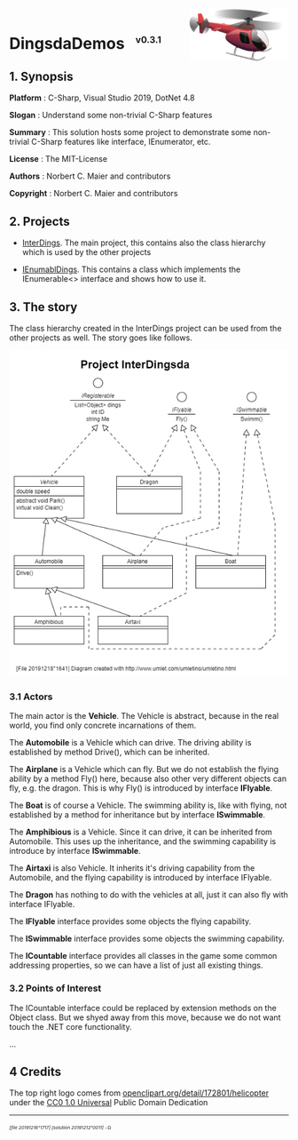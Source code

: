 ﻿<img src="./docs/20211206o1243.red-helicopter.v1.x0256y0133.png" align="right" width="179" height="93" alt="Icon 20211206°1243" id="id20211206o1432">

# DingsdaDemos &nbsp; <sup><sub><sup>v0.3.1</sup></sub></sup>

## 1. Synopsis

**Platform** : C-Sharp, Visual Studio 2019, DotNet 4.8

**Slogan** : Understand some non-trivial C-Sharp features

**Summary** : This solution hosts some project to demonstrate
some non-trivial C-Sharp features like interface, IEnumerator, etc.

**License** : The MIT-License

**Authors** : Norbert C. Maier and contributors

**Copyright** : Norbert C. Maier and contributors

## 2. Projects

- [InterDings](./InterDings/readme.md).
The main project, this contains also the class hierarchy
which is used by the other projects

- [IEnumablDings](./IEnumablDings/readme.md).
This contains a class which implements the IEnumerable<> interface
and shows how to use it.

## 3. The story

The class hierarchy created in the InterDings project can be used
from the other projects as well. The story goes like follows.

![Project Interdingsda Overview](./docs/20191218o1641.interdingsda.uxf.png "Project Interdingsda class hierarchy")

### 3.1 Actors

The main actor is the **Vehicle**.
The Vehicle is abstract, because in the real world, you find only concrete incarnations of them.

The **Automobile** is a Vehicle which can drive.
The driving ability is established by method Drive(), which can be inherited.

The **Airplane** is a Vehicle which can fly.
But we do not establish the flying ability by a method Fly() here,
because also other very different objects can fly, e.g. the dragon.
This is why Fly() is introduced by interface **IFlyable**.

The **Boat** is of course a Vehicle.
The swimming ability is, like with flying, not established by a method for inheritance
but by interface **ISwimmable**.

The **Amphibious** is a Vehicle. Since it can drive, it can be inherited from Automobile.
This uses up the inheritance, and the swimming capability is introduce by interface **ISwimmable**.

The **Airtaxi** is also Vehicle. It inherits it's driving capability from the Automobile,
and the flying capability is introduced by interface IFlyable.

The **Dragon** has nothing to do with the vehicles at all,
just it can also fly with interface IFlyable.

The **IFlyable** interface provides some objects the flying capability.

The **ISwimmable** interface provides some objects the swimming capability.

The **ICountable** interface provides all classes in the game some common
addressing properties, so we can have a list of just all existing things.

### 3.2 Points of Interest

The ICountable interface could be replaced by extension methods on the Object class.
But we shyed away from this move, because we do not want touch the .NET core functionality.

...

## 4 Credits

The top right logo comes from
 [openclipart.org/detail/172801/helicopter](https://openclipart.org/detail/172801/helicopter)
 under the
 [CC0 1.0 Universal](https://creativecommons.org/publicdomain/zero/1.0/)
 Public Domain Dedication
 

---

<sup><sub><sup>*[file 20191216°1717] [solution 20191212°0011]* ܀Ω</sup></sub></sup>
